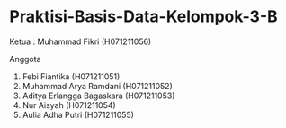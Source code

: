 # Praktisi-Basis-Data-Kelompok-3-B

Ketua : Muhammad Fikri (H071211056)

Anggota 
1) Febi Fiantika             (H071211051)
2) Muhammad Arya Ramdani     (H071211052)
3) Aditya Erlangga Bagaskara (H071211053)
4) Nur Aisyah                (H071211054)
5) Aulia Adha Putri          (H071211055)
